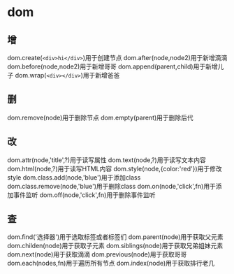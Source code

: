 # dom
## 增
dom.create(`<div>hi</div>`)用于创建节点
dom.after(node,node2)用于新增滴滴
dom.before(node,node2)用于新增哥哥
dom.append(parent,child)用于新增儿子
dom.wrap(`<div></div>`)用于新增爸爸
## 删
dom.remove(node)用于删除节点
dom.empty(parent)用于删除后代
## 改
dom.attr(node,'title',?)用于读写属性
dom.text(node,?)用于读写文本内容
dom.html(node,?)用于读写HTML内容
dom.style(node,{color:'red'})用于修改style
dom.class.add(node,'blue')用于添加class
dom.class.remove(node,'blue')用于删除class
dom.on(node,'click',fn)用于添加事件监听
dom.off(node,'click',fn)用于删除事件监听
## 查
dom.find('选择器')用于选取标签或者标签们
dom.parent(node)用于获取父元素
dom.childen(node)用于获取子元素
dom.siblings(node)用于获取兄弟姐妹元素
dom.next(node)用于获取滴滴
dom.previous(node)用于获取哥哥
dom.each(nodes,fn)用于遍历所有节点
dom.index(node)用于获取排行老几
